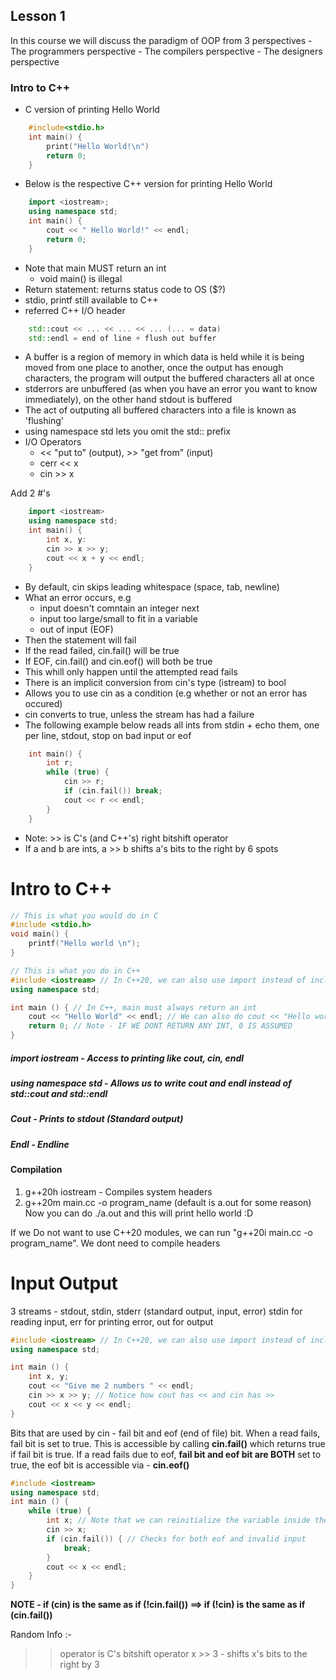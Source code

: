 ## Lesson 1
In this course we will discuss the paradigm of OOP from 3 perspectives
    - The programmers perspective
    - The compilers perspective
    - The designers perspective

### Intro to C++
- C version of printing Hello World
```C
    #include<stdio.h>
    int main() {
        print("Hello World!\n")
        return 0;
    }
```
- Below is the respective C++ version for printing Hello World
```C++
    import <iostream>;
    using namespace std;
    int main() {
        cout << " Hello World!" << endl;
        return 0;
    }
```
- Note that main MUST return an int
    - void main() is illegal
- Return statement: returns status code to OS ($?)
- stdio, printf still available to C++
- referred C++ I/O header <iostream>
```c++
    std::cout << ... << ... << ... (... = data)
    std::endl = end of line + flush out buffer
```
- A buffer is a region of memory in which data is held while it is being moved from one place to another, once the output has enough characters, the program will output the buffered characters all at once
- stderrors are unbuffered (as when you have an error you want to know immediately), on the other hand stdout is buffered
- The act of outputing all buffered characters into a file is known as 'flushing'
- using namespace std lets you omit the std:: prefix
- I/O Operators 
    - << "put to" (output), >> "get from" (input)
    - cerr << x
    - cin >> x

Add 2 #'s
```C++
    import <iostream>
    using namespace std;
    int main() {
        int x, y:
        cin >> x >> y;
        cout << x + y << endl;
    }
```
- By default, cin skips leading whitespace (space, tab, newline)
- What an error occurs, e.g
    - input doesn't comntain an integer next
    - input too large/small to fit in a variable
    - out of input (EOF)
- Then the statement will fail
- If the read failed, cin.fail() will be true
- If EOF, cin.fail() and cin.eof() will both be true
- This whill only happen until the attempted read fails
- There is an implicit conversion from cin's type (istream) to bool
- Allows you to use cin as a condition (e.g whether or not an error has occured)
- cin converts to true, unless the stream has had a failure
- The following example below reads all ints from stdin + echo them, one per line, stdout, stop on bad input or eof
```c++
    int main() {
        int r;
        while (true) {
            cin >> r;
            if (cin.fail()) break;
            cout << r << endl;
        }
    }
```
- Note: >> is C's (and C++'s) right bitshift operator
- If a and b are ints, a >> b shifts a's bits to the right by 6 spots


# Intro to C++

```c++
// This is what you would do in C
#include <stdio.h>
void main() {
    printf("Hello world \n");
}

// This is what you do in C++
#include <iostream> // In C++20, we can also use import instead of include 
using namespace std;

int main () { // In C++, main must always return an int
    cout << "Hello World" << endl; // We can also do cout << "Hello world \n" ; (note the diff between endl and \n)
    return 0; // Note - IF WE DONT RETURN ANY INT, 0 IS ASSUMED
}

```
##### import iostream - Access to printing like cout, cin, endl
##### using namespace std - Allows us to write cout and endl instead of std::cout and std::endl
##### Cout - Prints to stdout (Standard output)
##### Endl - Endline

#### Compilation 
1. g++20h iostream - Compiles system headers
2. g++20m main.cc -o program_name (default is a.out for some reason)
Now you can do ./a.out and this will print hello world :D 

If we Do not want to use C++20 modules, we can run "g++20i main.cc -o program_name". We dont need to compile headers

# Input Output

3 streams - stdout, stdin, stderr (standard output, input, error)
stdin for reading input, err for printing error, out for output
```c++
#include <iostream> // In C++20, we can also use import instead of include 
using namespace std;

int main () { 
    int x, y;
    cout << "Give me 2 numbers " << endl; 
    cin >> x >> y; // Notice how cout has << and cin has >>
    cout << x << y << endl;
}

```
Bits that are used by cin - fail bit and eof (end of file) bit. When a read fails, fail bit is set to true. This is accessible
by calling **cin.fail()** which returns true if fail bit is true. If a read fails due to eof, **fail bit and eof bit are BOTH** set to true, the eof bit is accessible via - **cin.eof()**

```c++
#include <iostream>
using namespace std;
int main () {
    while (true) {
        int x; // Note that we can reinitialize the variable inside the loop :) 
        cin >> x; 
        if (cin.fail()) { // Checks for both eof and invalid input 
            break;
        }
        cout << x << endl;
    }
}
```

**NOTE - if (cin) is the same as if (!cin.fail()) ==> if (!cin) is the same as if (cin.fail())**

Random Info :-
>> operator is C's bitshift operator 
x >> 3 - shifts x's bits to the right by 3